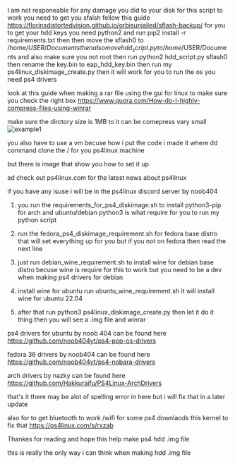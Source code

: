 I am not responeable for any damage you did to your disk
for this script to work you need to get you sfalsh fellow this guide https://florinsdistortedvision.github.io/orbisunjailed/sflash-backup/
for you to get your hdd keys you need python2 and run pip2 install -r requirements.txt
then  then move the sflash0 to /home/$USER/Documents    then also move hdd_script.py to /home/$USER/Documents and also make sure you not root 
then run python2 hdd_script.py sflash0
then rename the key.bin to eap_hdd_key.bin
then run my ps4linux_diskimage_create.py then it will work
for you to run the os you need ps4 drivers

look at this guide when making a rar file using the gui for linux to make sure you check the right box
https://www.quora.com/How-do-I-highly-compress-files-using-winrar

make sure the dirctory size is  1MB to it can be comepress vary small
![example1](https://github.com/TigerClips1/ps4linux_disk_image_maker/blob/master/example.png)

you also have to use a vm becuse how i put the code i made it where dd command clone the / for you ps4linux machine

but there is image that show you how to set it up

ad check out ps4linux.com for the latest news about ps4linux

if you have any isuse i will be in the ps4linux discord server by noob404

1. you run the  requirements_for_ps4_diskimage.sh to install python3-pip for arch and ubuntu/debian
python3 is what require for you to run my python script

2. run the fedora_ps4_diskimage_requirement.sh for fedora base distro that will set everything up for you but if you not on fedora then read the next line

3. just run  debian_wine_requirement.sh to install wine for debian base distro becuse wine is require for this to work but you need to be a dev when making ps4 drivers for debian

4. install wine for ubuntu run ubuntu_wine_requirement.sh it will install wine for ubuntu 22.04

5. after that run python3 ps4linux_diskimage_create.py
then let it do it thing then you will see a .img file and winrar 

ps4 drivers for ubuntu  by noob 404 can be found here https://github.com/noob404yt/ps4-pop-os-drivers

fedora 36 drivers by noob404 can be found here https://github.com/noob404yt/ps4-nobara-drivers

arch drivers by nazky can be found here https://github.com/Hakkuraifu/PS4Linux-ArchDrivers

that's it there may be alot of spelling error in here but i will fix that  in a later update

also for to get bluetooth to work /wifi for some ps4 downlaods this kernel to fix that https://ps4linux.com/s/rxzab

Thankes for reading and hope this help make ps4 hdd .img file

this is really the only way i can think  when making hdd .img file

